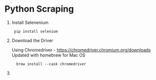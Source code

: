 # Python Scraping

1. Install Selenenium

        pip install selenium

2. Download the Driver

      Using Chromedriver - https://chromedriver.chromium.org/downloads
      Updated with homebrew for Mac OS
   
         brew install --cask chromedriver

3.